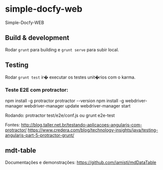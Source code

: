# simple-docfy-web

Simple-Docfy-WEB

## Build & development

Rodar `grunt` para building e `grunt serve` para subir local.

## Testing

Rodar `grunt test` ir� executar os testes unit�rios com o karma.

### Teste E2E com protractor:
npm install -g protractor
protractor --version
npm install -g webdriver-manager
webdriver-manager update
webdriver-manager start

Rodando: protractor test/e2e/conf.js ou grunt e2e-test

Fontes:
http://blog.taller.net.br/testando-aplicacoes-angularjs-com-protractor/
https://www.credera.com/blog/technology-insights/java/testing-angularjs-part-5-protractor-grunt/

## mdt-table
Documentações e demonstrações:
https://github.com/iamisti/mdDataTable
